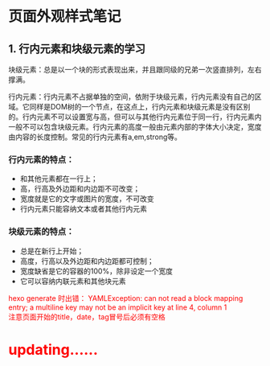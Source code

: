 # 页面外观样式笔记


## 1. 行内元素和块级元素的学习
块级元素：总是以一个块的形式表现出来，并且跟同级的兄弟一次竖直排列，左右撑满。

行内元素：行内元素不占据单独的空间，依附于块级元素，行内元素没有自己的区域。它同样是DOM树的一个节点，在这点上，行内元素和块级元素是没有区别的。行内元素不可以设置宽与高，但可以与其他行内元素位于同一行，行内元素内一般不可以包含块级元素。行内元素的高度一般由元素内部的字体大小决定，宽度由内容的长度控制。常见的行内元素有a,em,strong等。

### 行内元素的特点：
* 和其他元素都在一行上；
* 高，行高及外边距和内边距不可改变；
* 宽度就是它的文字或图片的宽度，不可改变
* 行内元素只能容纳文本或者其他行内元素

### 块级元素的特点：
* 总是在新行上开始；
* 高度，行高以及外边距和内边距都可控制；
* 宽度缺省是它的容器的100%，除非设定一个宽度
* 它可以容纳内联元素和其他块元素

<font color=red> hexo generate 时出错： YAMLException: can not read a block mapping entry; a multiline key may not be an implicit key at line 4, column 1  
注意页面开始的title，date，tag冒号后必须有空格
 
# updating......

